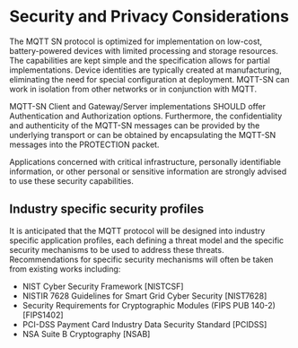 <!--
---
toc:
  auto: false
  label: Security and Privacy Considerations
  enumerate: Appendix B.
  children:
  - label: Industry specific security profiles
    enumerate: B.1
---
-->
# Security and Privacy Considerations

<!--
Note: OASIS strongly recommends that Technical Committees consider issues that might affect safety, security, privacy,
and/or data protection in implementations of their work products and document these for implementers and adopters.
For some purposes, you may find it required, e.g. if you apply for IANA registration.

While it may not be immediately obvious how your work product might make systems vulnerable to attack, most work products,
because they involve communications between systems, message formats, or system settings, open potential channels for exploit.
For example, IETF [RFC3552] lists "eavesdropping, replay, message insertion, deletion, modification, and man-in-the-middle"
as well as potential denial of service attacks as threats that must be considered and, if appropriate, addressed in IETF RFCs.

In addition to considering and describing foreseeable risks, this section should include guidance on how implementers and
adopters can protect against these risks.

We encourage editors and TC members concerned with this subject to read Guidelines for Writing RFC Text on Security Considerations,
IETF [RFC3552], for more information.
-->
The MQTT SN protocol is optimized for implementation on low-cost,
battery-powered devices with limited processing and storage resources.
The capabilities are kept simple and the specification allows for partial implementations.
Device identities are typically created at manufacturing, eliminating the need for special configuration at deployment.
MQTT-SN can work in isolation from other networks or in conjunction with MQTT.

MQTT-SN Client and Gateway/Server implementations SHOULD offer Authentication and Authorization options.
Furthermore, the confidentiality and authenticity of the MQTT-SN messages can be provided by the underlying transport or
can be obtained by encapsulating the MQTT-SN messages into the PROTECTION packet.

Applications concerned with critical infrastructure, personally identifiable information,
or other personal or sensitive information are strongly advised to use these security capabilities.

## Industry specific security profiles

It is anticipated that the MQTT protocol will be designed into industry specific application profiles,
each defining a threat model and the specific security mechanisms to be used to address these threats.
Recommendations for specific security mechanisms will often be taken from existing works including:
<!-- transformation-note: listed below entries in informative references A.2 and moved code to the end of the list items. -->

- NIST Cyber Security Framework \[NISTCSF] 
- NISTIR 7628 Guidelines for Smart Grid Cyber Security \[NIST7628]
- Security Requirements for Cryptographic Modules (FIPS PUB 140-2) \[FIPS1402]
- PCI-DSS Payment Card Industry Data Security Standard \[PCIDSS]
- NSA Suite B Cryptography \[NSAB]
